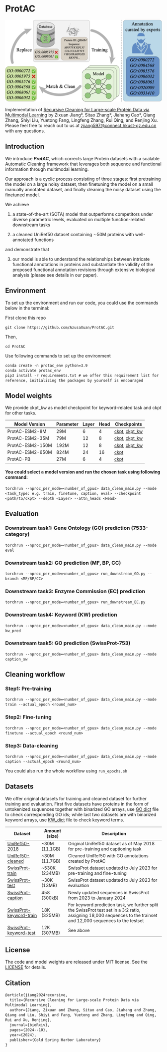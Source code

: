 # ProtAC

![Alt Text](overview.png)

Implementation of [Recursive Cleaning for Large-scale Protein Data via Multimodal Learning](https://www.biorxiv.org/content/10.1101/2024.10.08.617190v1) by Zixuan Jiang*, Sitao Zhang*, Jiahang Cao*, Qiang Zhang, Shiyi Liu, Yuetong Fang, Lingfeng Zhang, Rui Qing, and Renjing Xu. Please feel free to reach out to us at [zjiang597@connect.hkust-gz.edu.cn](zjiang597@connect.hkust-gz.edu.cn) with any questions.


## Introduction

We introduce ***ProtAC***, which corrects large Protein datasets with a scalable Automatic Cleaning framework that leverages both sequence and functional information through multimodal learning. 

Our approach is a cyclic process consisting of three stages: first pretraining the model on a large noisy dataset, then finetuning the model on a small manually annotated dataset, and finally cleaning the noisy dataset using the finetuned model.

We achieve

1. a state-of-the-art (SOTA) model that outperforms competitors under diverse parametric levels, evaluated on multiple function-related downstream tasks

2. a cleaned UniRef50 dataset containing $\sim$50M proteins with well-annotated functions

and demonstrate that 

3. our model is able to understand the relationships between intricate functional annotations in proteins and substantiate the validity of the proposed functional annotation revisions through extensive biological analysis (please see details in our paper).



## Environment

To set up the environment and run our code, you could use the commands below in the terminal:

First clone this repo

~~~
git clone https://github.com/AzusaXuan/ProtAC.git
~~~

Then,

~~~
cd ProtAC
~~~

Use following commands to set up the environment

~~~
conda create -n protac_env python=3.9
conda activate protac_env
pip3 install -r requirements.txt # we offer this requirement list for reference, initializing the packages by yourself is encouraged
~~~



## Model weights

We provide ckpt_kw as model checkpoint for keyword-related task and ckpt for other tasks.

| Model Version    | Parameter | Layer | Head | Checkpoints                                                  |
| ---------------- | --------- | ----- | ---- | ------------------------------------------------------------ |
| ProtAC-ESM2-8M   | 29M       | 6     | 4    | [ckpt](https://huggingface.co/AzusaXuan/ProtAC/blob/main/model_weights/protac_esm2_8m.pth), [ckpt_kw](https://huggingface.co/AzusaXuan/ProtAC/blob/main/model_weights/protac_esm2_8m_kw.pth) |
| ProtAC-ESM2-35M  | 79M       | 12    | 8    | [ckpt](https://huggingface.co/AzusaXuan/ProtAC/blob/main/model_weights/protac_esm2_35m.pth), [ckpt_kw](https://huggingface.co/AzusaXuan/ProtAC/blob/main/model_weights/protac_esm2_35m_kw.pth) |
| ProtAC-ESM2-150M | 192M      | 12    | 8    | [ckpt](https://huggingface.co/AzusaXuan/ProtAC/blob/main/model_weights/protac_esm2_150m.pth), [ckpt_kw](https://huggingface.co/AzusaXuan/ProtAC/blob/main/model_weights/protac_esm2_150m_kw.pth) |
| ProtAC-ESM2-650M | 824M      | 24    | 16   | [ckpt](https://huggingface.co/AzusaXuan/ProtAC/blob/main/model_weights/protac_esm2_650m.pth) |
| ProtAC-PB        | 27M       | 6     | 4    | [ckpt](https://huggingface.co/AzusaXuan/ProtAC/blob/main/model_weights/protac_pb.pth) |

#### You could select a model version and run the chosen task using following command:

~~~
torchrun --nproc_per_node=<number_of_gpus> data_clean_main.py --mode <task_type: e.g. train, finetune, caption, eval> --checkpoint <path/to/ckpt> --depth <Layer> --attn_heads <Head>
~~~



## Evaluation

### Downstream task1: Gene Ontology (GO) prediction (7533-category)

~~~
torchrun --nproc_per_node=<number_of_gpus> data_clean_main.py --mode eval
~~~



### Downstream task2: GO prediction (MF, BP, CC)

~~~
torchrun --nproc_per_node=<number_of_gpus> run_downstream_GO.py --branch <MF/BP/CC>
~~~



### Downstream task3: Enzyme Commission (EC) prediction

~~~
torchrun --nproc_per_node=<number_of_gpus> run_downstream_EC.py
~~~



### Downstream task4: Keyword (KW) prediction

~~~
torchrun --nproc_per_node=<number_of_gpus> data_clean_main.py --mode kw_pred
~~~



### Downstream task5: GO prediction (SwissProt-753)

~~~
torchrun --nproc_per_node=<number_of_gpus> data_clean_main.py --mode caption_sw
~~~



## Cleaning workflow

### Step1: Pre-training

~~~
torchrun --nproc_per_node=<number_of_gpus> data_clean_main.py --mode train --actual_epoch <round_num>
~~~



### Step2: Fine-tuning

~~~
torchrun --nproc_per_node=<number_of_gpus> data_clean_main.py --mode finetune --actual_epoch <round_num>
~~~



### Step3: Data-cleaning

~~~
torchrun --nproc_per_node=<number_of_gpus> data_clean_main.py --mode caption --actual_epoch <round_num>
~~~

You could also run the whole workflow using `run_epochs.sh`

## Datasets

We offer original datasets for training and cleaned dataset for further training and evaluation. First five datasets have proteins in the form of untokenized suquences together with binarized GO arrays, use [GO dict](https://github.com/AzusaXuan/ProtAC/blob/main/go_dict_7533.csv) file to check corresponding GO ids; while last two datasets are with binarized keyword arrays, use [KW_dict](https://github.com/AzusaXuan/ProtAC/blob/main/kw_dict_773.csv) file to check keyword terms.

| Dataset                                                      | Amount (size) | Description                                                  |
| ------------------------------------------------------------ | ------------- | ------------------------------------------------------------ |
| [UniRef50-2018](https://huggingface.co/AzusaXuan/ProtAC/blob/main/datasets/uniref50_raw.hdf5) | ~30M (11.1GB) | Original UniRef50 dataset as of May 2018 for pre-training and captioning task |
| [UniRef50-cleaned](https://huggingface.co/AzusaXuan/ProtAC/blob/main/datasets/uniref50_cleaned.hdf5) | ~30M (11.7GB) | Cleaned UniRef50 with GO annotations created by ProtAC       |
| [SwissProt-train](https://huggingface.co/AzusaXuan/ProtAC/blob/main/datasets/swissprot_train.hdf5) | ~530K (234MB) | SwissProt dataset updated to July 2023 for pre-training and fine-tuning |
| [SwissProt-test](https://huggingface.co/AzusaXuan/ProtAC/blob/main/datasets/swissprot_test.hdf5) | ~30K (13MB)   | SwissProt dataset updated to July 2023 for evaluation        |
| [SwissProt-caption](https://huggingface.co/AzusaXuan/ProtAC/blob/main/datasets/swissprot_caption.csv) | 458 (300kB)   | Newly updated sequences in SwissProt from 2023 to January 2024 |
| [SwissProt-keyword-train](https://huggingface.co/AzusaXuan/ProtAC/blob/main/datasets/swissprot_kw_train.tar) | 18K (325MB)   | For keyword prediction task, we further split the SwissProt test set in a 3:2 ratio, assigning 18,000 sequences to the trainset and 12,000 sequences to the testset |
| [SwissProt-keyword-test](https://huggingface.co/AzusaXuan/ProtAC/blob/main/datasets/swissprot_kw_test.tar) | 12K (307MB)   | See above                                                    |



## License

The code and model weights are released under MIT license. See the [LICENSE](https://github.com/AzusaXuan/ProtAC/blob/main/LICENSE) for details.



## Citation

~~~
@article{jiang2024recursive,
  title={Recursive Cleaning for Large-scale Protein Data via Multimodal Learning},
  author={Jiang, Zixuan and Zhang, Sitao and Cao, Jiahang and Zhang, Qiang and Liu, Shiyi and Fang, Yuetong and Zhang, Lingfeng and Qing, Rui and Xu, Renjing},
  journal={bioRxiv},
  pages={2024--10},
  year={2024},
  publisher={Cold Spring Harbor Laboratory}
}
~~~

